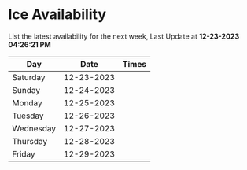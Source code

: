 # Ice Availability

List the latest availability for the next week, Last Update at **12-23-2023 04:26:21 PM**

| Day         | Date        | Times       |
| ----------- | ----------- | ----------- |
|Saturday|12-23-2023||
|Sunday|12-24-2023||
|Monday|12-25-2023||
|Tuesday|12-26-2023||
|Wednesday|12-27-2023||
|Thursday|12-28-2023||
|Friday|12-29-2023||
